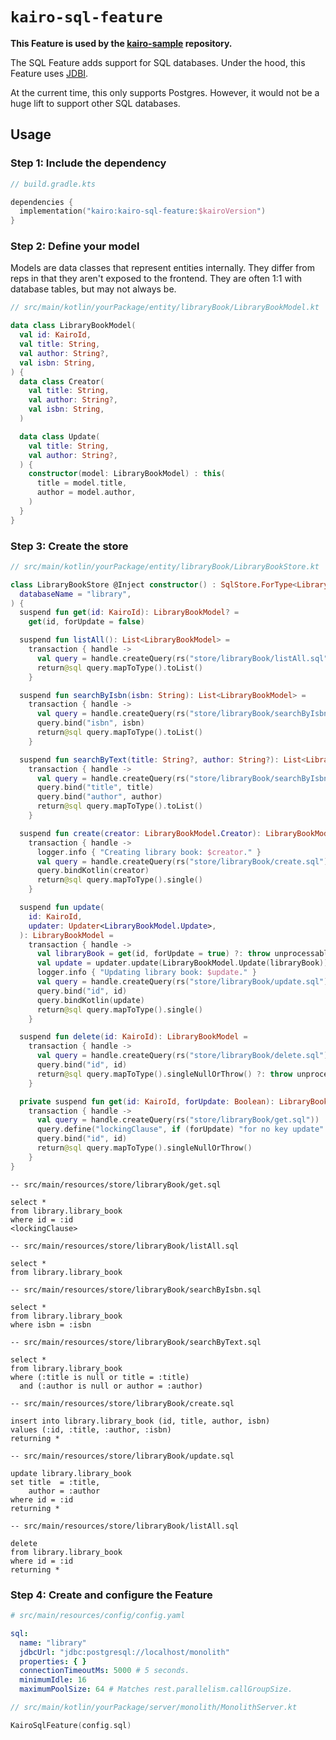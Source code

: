 # `kairo-sql-feature`

**This Feature is used by the [kairo-sample](https://github.com/hudson155/kairo-sample) repository.**

The SQL Feature adds support for SQL databases.
Under the hood, this Feature uses [JDBI](https://jdbi.org/).

At the current time, this only supports Postgres.
However, it would not be a huge lift to support other SQL databases.

## Usage

### Step 1: Include the dependency

```kotlin
// build.gradle.kts

dependencies {
  implementation("kairo:kairo-sql-feature:$kairoVersion")
}
```

### Step 2: Define your model

Models are data classes that represent entities internally.
They differ from reps in that they aren't exposed to the frontend.
They are often 1:1 with database tables, but may not always be.

```kotlin
// src/main/kotlin/yourPackage/entity/libraryBook/LibraryBookModel.kt

data class LibraryBookModel(
  val id: KairoId,
  val title: String,
  val author: String?,
  val isbn: String,
) {
  data class Creator(
    val title: String,
    val author: String?,
    val isbn: String,
  )

  data class Update(
    val title: String,
    val author: String?,
  ) {
    constructor(model: LibraryBookModel) : this(
      title = model.title,
      author = model.author,
    )
  }
}
```

### Step 3: Create the store

```kotlin
// src/main/kotlin/yourPackage/entity/libraryBook/LibraryBookStore.kt

class LibraryBookStore @Inject constructor() : SqlStore.ForType<LibraryBookModel>(
  databaseName = "library",
) {
  suspend fun get(id: KairoId): LibraryBookModel? =
    get(id, forUpdate = false)

  suspend fun listAll(): List<LibraryBookModel> =
    transaction { handle ->
      val query = handle.createQuery(rs("store/libraryBook/listAll.sql"))
      return@sql query.mapToType().toList()
    }

  suspend fun searchByIsbn(isbn: String): List<LibraryBookModel> =
    transaction { handle ->
      val query = handle.createQuery(rs("store/libraryBook/searchByIsbn.sql"))
      query.bind("isbn", isbn)
      return@sql query.mapToType().toList()
    }

  suspend fun searchByText(title: String?, author: String?): List<LibraryBookModel> =
    transaction { handle ->
      val query = handle.createQuery(rs("store/libraryBook/searchByIsbn.sql"))
      query.bind("title", title)
      query.bind("author", author)
      return@sql query.mapToType().toList()
    }

  suspend fun create(creator: LibraryBookModel.Creator): LibraryBookModel =
    transaction { handle ->
      logger.info { "Creating library book: $creator." }
      val query = handle.createQuery(rs("store/libraryBook/create.sql"))
      query.bindKotlin(creator)
      return@sql query.mapToType().single()
    }

  suspend fun update(
    id: KairoId,
    updater: Updater<LibraryBookModel.Update>,
  ): LibraryBookModel =
    transaction { handle ->
      val libraryBook = get(id, forUpdate = true) ?: throw unprocessable(LibraryBookNotFound())
      val update = updater.update(LibraryBookModel.Update(libraryBook))
      logger.info { "Updating library book: $update." }
      val query = handle.createQuery(rs("store/libraryBook/update.sql"))
      query.bind("id", id)
      query.bindKotlin(update)
      return@sql query.mapToType().single()
    }

  suspend fun delete(id: KairoId): LibraryBookModel =
    transaction { handle ->
      val query = handle.createQuery(rs("store/libraryBook/delete.sql"))
      query.bind("id", id)
      return@sql query.mapToType().singleNullOrThrow() ?: throw unprocessable(LibraryBookNotFound())
    }

  private suspend fun get(id: KairoId, forUpdate: Boolean): LibraryBookModel? =
    transaction { handle ->
      val query = handle.createQuery(rs("store/libraryBook/get.sql"))
      query.define("lockingClause", if (forUpdate) "for no key update" else "")
      query.bind("id", id)
      return@sql query.mapToType().singleNullOrThrow()
    }
}
```

```postgresql
-- src/main/resources/store/libraryBook/get.sql

select *
from library.library_book
where id = :id
<lockingClause>
```

```postgresql
-- src/main/resources/store/libraryBook/listAll.sql

select *
from library.library_book
```

```postgresql
-- src/main/resources/store/libraryBook/searchByIsbn.sql

select *
from library.library_book
where isbn = :isbn
```

```postgresql
-- src/main/resources/store/libraryBook/searchByText.sql

select *
from library.library_book
where (:title is null or title = :title)
  and (:author is null or author = :author)
```

```postgresql
-- src/main/resources/store/libraryBook/create.sql

insert into library.library_book (id, title, author, isbn)
values (:id, :title, :author, :isbn)
returning *
```

```postgresql
-- src/main/resources/store/libraryBook/update.sql

update library.library_book
set title  = :title,
    author = :author
where id = :id
returning *
```

```postgresql
-- src/main/resources/store/libraryBook/listAll.sql

delete
from library.library_book
where id = :id
returning *
```

### Step 4: Create and configure the Feature

```yaml
# src/main/resources/config/config.yaml

sql:
  name: "library"
  jdbcUrl: "jdbc:postgresql://localhost/monolith"
  properties: { }
  connectionTimeoutMs: 5000 # 5 seconds.
  minimumIdle: 16
  maximumPoolSize: 64 # Matches rest.parallelism.callGroupSize.
```

```kotlin
// src/main/kotlin/yourPackage/server/monolith/MonolithServer.kt

KairoSqlFeature(config.sql)
```
